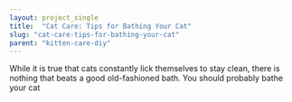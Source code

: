 ```yaml
---
layout: project_single
title:  "Cat Care: Tips for Bathing Your Cat"
slug: "cat-care-tips-for-bathing-your-cat"
parent: "kitten-care-diy"
---
```

While it is true that cats constantly lick themselves to stay clean, there is nothing that beats a good old-fashioned bath. You should probably bathe your cat